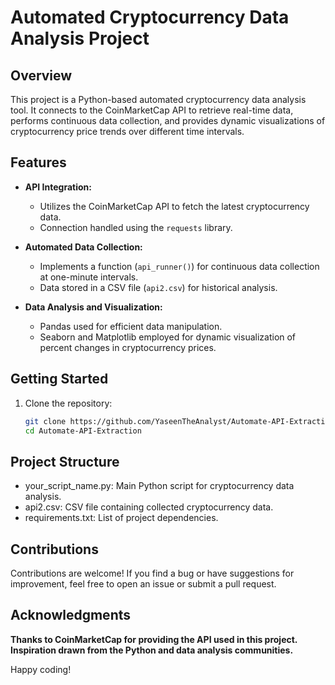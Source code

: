 # Automated Cryptocurrency Data Analysis Project 

## Overview
This project is a Python-based automated cryptocurrency data analysis tool. It connects to the CoinMarketCap API to retrieve real-time data, performs continuous data collection, and provides dynamic visualizations of cryptocurrency price trends over different time intervals.

## Features
- **API Integration:**
  - Utilizes the CoinMarketCap API to fetch the latest cryptocurrency data.
  - Connection handled using the `requests` library.

- **Automated Data Collection:**
  - Implements a function (`api_runner()`) for continuous data collection at one-minute intervals.
  - Data stored in a CSV file (`api2.csv`) for historical analysis.

- **Data Analysis and Visualization:**
  - Pandas used for efficient data manipulation.
  - Seaborn and Matplotlib employed for dynamic visualization of percent changes in cryptocurrency prices.

## Getting Started
1. Clone the repository:
   ```bash
   git clone https://github.com/YaseenTheAnalyst/Automate-API-Extraction)https://github.com/YaseenTheAnalyst/Automate-API-Extraction
   cd Automate-API-Extraction

## Project Structure
- your_script_name.py: Main Python script for cryptocurrency data analysis.
- api2.csv: CSV file containing collected cryptocurrency data.
- requirements.txt: List of project dependencies.
## Contributions
Contributions are welcome! If you find a bug or have suggestions for improvement, feel free to open an issue or submit a pull request.

## Acknowledgments
__Thanks to CoinMarketCap for providing the API used in this project.__
__Inspiration drawn from the Python and data analysis communities.__

Happy coding!

